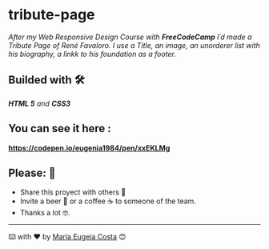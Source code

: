# tribute-page
_After my Web Responsive Design Course with **FreeCodeCamp** I´d made a Tribute Page of René Favaloro._
_I use a Title, an image, an unorderer list with his biography, a linkk to his foundation as a footer._

## Builded with 🛠️

_**HTML 5** and **CSS3**_

## You can see it here : 
**https://codepen.io/eugenia1984/pen/xxEKLMg**

## Please: 🎁

* Share this proyect with others 📢
* Invite a beer 🍺 or a coffee ☕  to someone of the team. 
* Thanks a lot 🤓.


---
⌨️ with ❤️ by [María Eugeia Costa](https://github.com/eugenia1984) 😊
